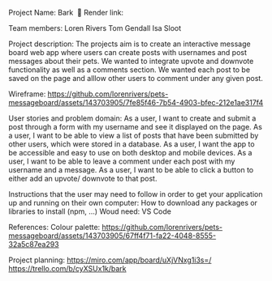 Project Name: Bark  🦮
Render link: 

Team members: 
Loren Rivers
Tom Gendall
Isa Sloot

Project description:
The projects aim is to create an interactive message board web app where users can create posts with usernames and post messages about their pets. We wanted to integrate upvote and 
downvote functionality as well as a comments section. We wanted each post to be saved on the page and alllow other users to comment under any given post.

Wireframe:
https://github.com/lorenrivers/pets-messageboard/assets/143703905/7fe85f46-7b54-4903-bfec-212e1ae317f4


User stories and problem domain:
As a user, I want to create and submit a post through a form with my username and see it displayed on the page.
As a user, I want to be able to view a list of posts that have been submitted by other users, which were stored in a database.
As a user, I want the app to be accessible and easy to use on both desktop and mobile devices.
As a user, I want to be able to leave a comment under each post with my username and a message. 
As a user, I want to be able to click a button to either add an upvote/ downvote to that post.


Instructions that the user may need to follow in order to get your application up and running on their own computer:
How to download any packages or libraries to install (npm, ...)
Woud need:
VS Code 


References:
Colour palette: https://github.com/lorenrivers/pets-messageboard/assets/143703905/67ff4f71-fa22-4048-8555-32a5c87ea293

Project planning:
https://miro.com/app/board/uXjVNxg1i3s=/
https://trello.com/b/cyXSUx1k/bark
